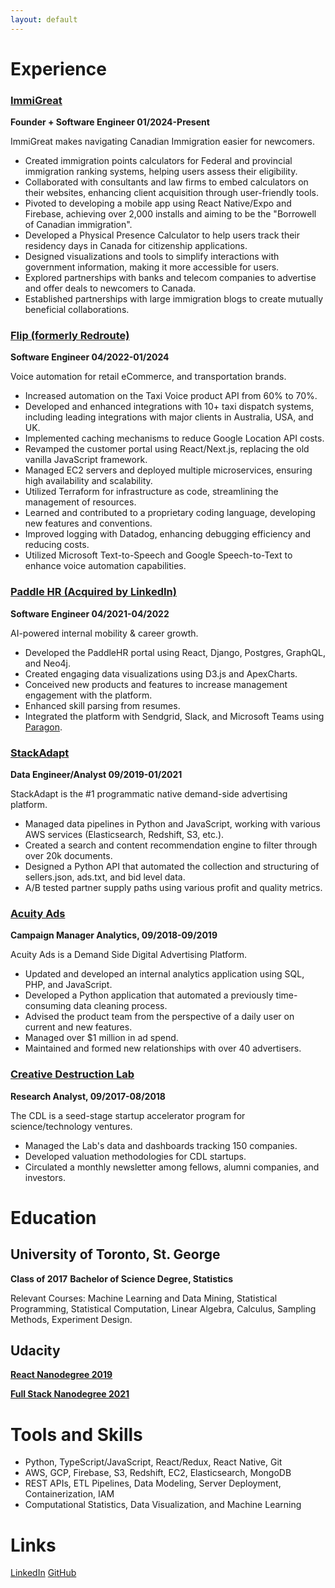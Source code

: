 ```yaml
---
layout: default
---
```


# Experience

### [ImmiGreat](https://www.immigreat.io/)

**Founder + Software Engineer 01/2024-Present**

ImmiGreat makes navigating Canadian Immigration easier for newcomers.

* Created immigration points calculators for Federal and provincial immigration ranking systems, helping users assess their eligibility.
* Collaborated with consultants and law firms to embed calculators on their websites, enhancing client acquisition through user-friendly tools.
* Pivoted to developing a mobile app using React Native/Expo and Firebase, achieving over 2,000 installs and aiming to be the "Borrowell of Canadian immigration".
* Developed a Physical Presence Calculator to help users track their residency days in Canada for citizenship applications.
* Designed visualizations and tools to simplify interactions with government information, making it more accessible for users.
* Explored partnerships with banks and telecom companies to advertise and offer deals to newcomers to Canada.
* Established partnerships with large immigration blogs to create mutually beneficial collaborations.

### [Flip (formerly Redroute)](https://flipcx.com/)

**Software Engineer 04/2022-01/2024**

Voice automation for retail eCommerce, and transportation brands.

* Increased automation on the Taxi Voice product API from 60% to 70%.
* Developed and enhanced integrations with 10+ taxi dispatch systems, including leading integrations with major clients in Australia, USA, and UK.
* Implemented caching mechanisms to reduce Google Location API costs.
* Revamped the customer portal using React/Next.js, replacing the old vanilla JavaScript framework.
* Managed EC2 servers and deployed multiple microservices, ensuring high availability and scalability.
* Utilized Terraform for infrastructure as code, streamlining the management of resources.
* Learned and contributed to a proprietary coding language, developing new features and conventions.
* Improved logging with Datadog, enhancing debugging efficiency and reducing costs.
* Utilized Microsoft Text-to-Speech and Google Speech-to-Text to enhance voice automation capabilities.

### [Paddle HR (Acquired by LinkedIn)](https://www.linkedin.com/company/paddle-inc./)

**Software Engineer 04/2021-04/2022**

AI-powered internal mobility & career growth.

* Developed the PaddleHR portal using React, Django, Postgres, GraphQL, and Neo4j.
* Created engaging data visualizations using D3.js and ApexCharts.
* Conceived new products and features to increase management engagement with the platform.
* Enhanced skill parsing from resumes.
* Integrated the platform with Sendgrid, Slack, and Microsoft Teams using [Paragon](https://www.useparagon.com/).

### [StackAdapt](https://www.stackadapt.com/)

**Data Engineer/Analyst 09/2019-01/2021**

StackAdapt is the #1 programmatic native demand-side advertising platform.

* Managed data pipelines in Python and JavaScript, working with various AWS services (Elasticsearch, Redshift, S3, etc.).
* Created a search and content recommendation engine to filter through over 20k documents.
* Designed a Python API that automated the collection and structuring of sellers.json, ads.txt, and bid level data.
* A/B tested partner supply paths using various profit and quality metrics.

### [Acuity Ads](https://www.acuityads.com/)

**Campaign Manager Analytics, 09/2018-09/2019**

Acuity Ads is a Demand Side Digital Advertising Platform.

* Updated and developed an internal analytics application using SQL, PHP, and JavaScript.
* Developed a Python application that automated a previously time-consuming data cleaning process.
* Advised the product team from the perspective of a daily user on current and new features.
* Managed over $1 million in ad spend.
* Maintained and formed new relationships with over 40 advertisers.

### [Creative Destruction Lab](https://www.creativedestructionlab.com/)

**Research Analyst, 09/2017-08/2018**

The CDL is a seed-stage startup accelerator program for science/technology ventures.

* Managed the Lab's data and dashboards tracking 150 companies.
* Developed valuation methodologies for CDL startups.
* Circulated a monthly newsletter among fellows, alumni companies, and investors.

# Education

## University of Toronto, St. George
**Class of 2017**
**Bachelor of Science Degree, Statistics**

Relevant Courses: Machine Learning and Data Mining, Statistical Programming, Statistical Computation, Linear Algebra, Calculus, Sampling Methods, Experiment Design.

## Udacity
[**React Nanodegree 2019**](https://www.udacity.com/course/react-nanodegree--nd019)

[**Full Stack Nanodegree 2021**](https://www.udacity.com/course/full-stack-web-developer-nanodegree--nd0044)

# Tools and Skills

* Python, TypeScript/JavaScript, React/Redux, React Native, Git
* AWS, GCP, Firebase, S3, Redshift, EC2, Elasticsearch, MongoDB
* REST APIs, ETL Pipelines, Data Modeling, Server Deployment, Containerization, IAM
* Computational Statistics, Data Visualization, and Machine Learning

# Links

[LinkedIn](https://www.linkedin.com/in/ben-tice/) [GitHub](https://github.com/bentice)